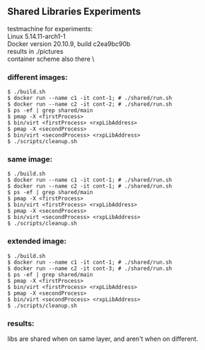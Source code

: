 ## Shared Libraries Experiments

testmachine for experiments:            \
Linux 5.14.11-arch1-1                       \
Docker version 20.10.9, build c2ea9bc90b    \
results in ./pictures                       \
container scheme also there                 \

### different images:

```
$ ./build.sh
$ docker run --name c1 -it cont-1; # ./shared/run.sh
$ docker run --name c2 -it cont-2; # ./shared/run.sh
$ ps -ef | grep shared/main
$ pmap -X <firstProcess>
$ bin/virt <firstProcess> <rxpLibAddress>
$ pmap -X <secondProcess>
$ bin/virt <secondProcess> <rxpLibAddress>
$ ./scripts/cleanup.sh
```
### same image: 

```
$ ./build.sh
$ docker run --name c1 -it cont-1; # ./shared/run.sh
$ docker run --name c2 -it cont-1; # ./shared/run.sh
$ ps -ef | grep shared/main
$ pmap -X <firstProcess>
$ bin/virt <firstProcess> <rxpLibAddress>
$ pmap -X <secondProcess>
$ bin/virt <secondProcess> <rxpLibAddress>
$ ./scripts/cleanup.sh
```

### extended image:

```
$ ./build.sh
$ docker run --name c1 -it cont-1; # ./shared/run.sh
$ docker run --name c2 -it cont-3; # ./shared/run.sh
$ ps -ef | grep shared/main
$ pmap -X <firstProcess>
$ bin/virt <firstProcess> <rxpLibAddress>
$ pmap -X <secondProcess>
$ bin/virt <secondProcess> <rxpLibAddress>
$ ./scripts/cleanup.sh
```

### results:

libs are shared when on same layer, and aren't when on different.
